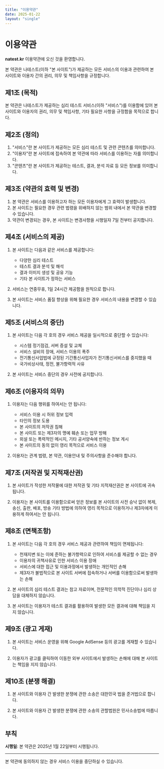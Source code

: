 ```yaml
---
title: "이용약관"
date: 2025-01-22
layout: "single"
---
```


# 이용약관

**natest.kr** 이용약관에 오신 것을 환영합니다.

본 약관은 나테스트(이하 "본 사이트")가 제공하는 모든 서비스의 이용과 관련하여 본 사이트와 이용자 간의 권리, 의무 및 책임사항을 규정합니다.

## 제1조 (목적)

본 약관은 나테스트가 제공하는 심리 테스트 서비스(이하 "서비스")를 이용함에 있어 본 사이트와 이용자의 권리, 의무 및 책임사항, 기타 필요한 사항을 규정함을 목적으로 합니다.

## 제2조 (정의)

1. "서비스"란 본 사이트가 제공하는 모든 심리 테스트 및 관련 콘텐츠를 의미합니다.
2. "이용자"란 본 사이트에 접속하여 본 약관에 따라 서비스를 이용하는 자를 의미합니다.
3. "콘텐츠"란 본 사이트가 제공하는 테스트, 결과, 분석 자료 등 모든 정보를 의미합니다.

## 제3조 (약관의 효력 및 변경)

1. 본 약관은 서비스를 이용하고자 하는 모든 이용자에게 그 효력이 발생합니다.
2. 본 사이트는 필요한 경우 관련 법령을 위배하지 않는 범위 내에서 본 약관을 변경할 수 있습니다.
3. 약관이 변경되는 경우, 본 사이트는 변경사항을 시행일자 7일 전부터 공지합니다.

## 제4조 (서비스의 제공)

1. 본 사이트는 다음과 같은 서비스를 제공합니다:
   - 다양한 심리 테스트
   - 테스트 결과 분석 및 해석
   - 결과 이미지 생성 및 공유 기능
   - 기타 본 사이트가 정하는 서비스

2. 서비스는 연중무휴, 1일 24시간 제공함을 원칙으로 합니다.

3. 본 사이트는 서비스 품질 향상을 위해 필요한 경우 서비스의 내용을 변경할 수 있습니다.

## 제5조 (서비스의 중단)

1. 본 사이트는 다음 각 호의 경우 서비스 제공을 일시적으로 중단할 수 있습니다:
   - 시스템 정기점검, 서버 증설 및 교체
   - 서비스 설비의 장애, 서비스 이용의 폭주
   - 전기통신사업법에 규정된 기간통신사업자가 전기통신서비스를 중지했을 때
   - 국가비상사태, 정전, 불가항력적 사유

2. 본 사이트는 서비스 중단의 경우 사전에 공지합니다.

## 제6조 (이용자의 의무)

1. 이용자는 다음 행위를 하여서는 안 됩니다:
   - 서비스 이용 시 허위 정보 입력
   - 타인의 정보 도용
   - 본 사이트의 저작권 침해
   - 본 사이트 또는 제3자의 명예 훼손 또는 업무 방해
   - 외설 또는 폭력적인 메시지, 기타 공서양속에 반하는 정보 게시
   - 본 사이트의 동의 없이 영리 목적으로 서비스 이용

2. 이용자는 관계 법령, 본 약관, 이용안내 및 주의사항을 준수해야 합니다.

## 제7조 (저작권 및 지적재산권)

1. 본 사이트가 작성한 저작물에 대한 저작권 및 기타 지적재산권은 본 사이트에 귀속됩니다.

2. 이용자는 본 사이트를 이용함으로써 얻은 정보를 본 사이트의 사전 승낙 없이 복제, 송신, 출판, 배포, 방송 기타 방법에 의하여 영리 목적으로 이용하거나 제3자에게 이용하게 하여서는 안 됩니다.

## 제8조 (면책조항)

1. 본 사이트는 다음 각 호의 경우 서비스 제공과 관련하여 책임이 면제됩니다:
   - 천재지변 또는 이에 준하는 불가항력으로 인하여 서비스를 제공할 수 없는 경우
   - 이용자의 귀책사유로 인한 서비스 이용 장애
   - 서비스에 대한 접근 및 이용과정에서 발생하는 개인적인 손해
   - 제3자가 불법적으로 본 사이트 서버에 접속하거나 서버를 이용함으로써 발생하는 손해

2. 본 사이트의 심리 테스트 결과는 참고 자료이며, 전문적인 의학적 진단이나 심리 상담을 대체하지 않습니다.

3. 본 사이트는 이용자가 테스트 결과를 활용하여 발생한 모든 결과에 대해 책임을 지지 않습니다.

## 제9조 (광고 게재)

1. 본 사이트는 서비스 운영을 위해 Google AdSense 등의 광고를 게재할 수 있습니다.

2. 이용자가 광고를 클릭하여 이동한 외부 사이트에서 발생하는 손해에 대해 본 사이트는 책임을 지지 않습니다.

## 제10조 (분쟁 해결)

1. 본 사이트와 이용자 간 발생한 분쟁에 관한 소송은 대한민국 법을 준거법으로 합니다.

2. 본 사이트와 이용자 간 발생한 분쟁에 관한 소송의 관할법원은 민사소송법에 따릅니다.

## 부칙

**시행일**: 본 약관은 2025년 1월 22일부터 시행됩니다.

---

본 약관에 동의하지 않는 경우 서비스 이용을 중단하실 수 있습니다.
